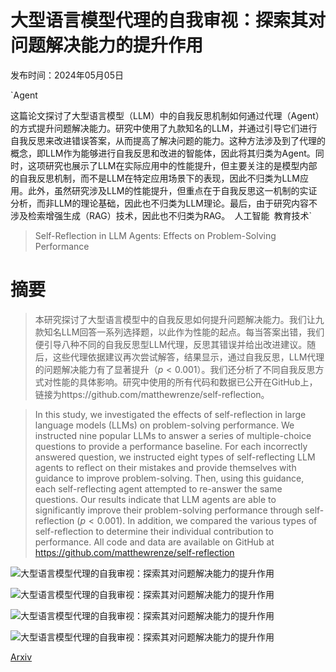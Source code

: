 # 大型语言模型代理的自我审视：探索其对问题解决能力的提升作用

发布时间：2024年05月05日

`Agent

这篇论文探讨了大型语言模型（LLM）中的自我反思机制如何通过代理（Agent）的方式提升问题解决能力。研究中使用了九款知名的LLM，并通过引导它们进行自我反思来改进错误答案，从而提高了解决问题的能力。这种方法涉及到了代理的概念，即LLM作为能够进行自我反思和改进的智能体，因此将其归类为Agent。同时，这项研究也展示了LLM在实际应用中的性能提升，但主要关注的是模型内部的自我反思机制，而不是LLM在特定应用场景下的表现，因此不归类为LLM应用。此外，虽然研究涉及LLM的性能提升，但重点在于自我反思这一机制的实证分析，而非LLM的理论基础，因此也不归类为LLM理论。最后，由于研究内容不涉及检索增强生成（RAG）技术，因此也不归类为RAG。` `人工智能` `教育技术`

> Self-Reflection in LLM Agents: Effects on Problem-Solving Performance

# 摘要

> 本研究探讨了大型语言模型中的自我反思如何提升问题解决能力。我们让九款知名LLM回答一系列选择题，以此作为性能的起点。每当答案出错，我们便引导八种不同的自我反思型LLM代理，反思其错误并给出改进建议。随后，这些代理依据建议再次尝试解答，结果显示，通过自我反思，LLM代理的问题解决能力有了显著提升（$p < 0.001$）。我们还分析了不同自我反思方式对性能的具体影响。研究中使用的所有代码和数据已公开在GitHub上，链接为https://github.com/matthewrenze/self-reflection。

> In this study, we investigated the effects of self-reflection in large language models (LLMs) on problem-solving performance. We instructed nine popular LLMs to answer a series of multiple-choice questions to provide a performance baseline. For each incorrectly answered question, we instructed eight types of self-reflecting LLM agents to reflect on their mistakes and provide themselves with guidance to improve problem-solving. Then, using this guidance, each self-reflecting agent attempted to re-answer the same questions. Our results indicate that LLM agents are able to significantly improve their problem-solving performance through self-reflection ($p < 0.001$). In addition, we compared the various types of self-reflection to determine their individual contribution to performance. All code and data are available on GitHub at https://github.com/matthewrenze/self-reflection

![大型语言模型代理的自我审视：探索其对问题解决能力的提升作用](../../..//opt/data/Projects/HuggingArxiv/paper_images/2405.06682/x1.png)

![大型语言模型代理的自我审视：探索其对问题解决能力的提升作用](../../..//opt/data/Projects/HuggingArxiv/paper_images/2405.06682/x2.png)

![大型语言模型代理的自我审视：探索其对问题解决能力的提升作用](../../..//opt/data/Projects/HuggingArxiv/paper_images/2405.06682/x3.png)

![大型语言模型代理的自我审视：探索其对问题解决能力的提升作用](../../..//opt/data/Projects/HuggingArxiv/paper_images/2405.06682/x4.png)

[Arxiv](https://arxiv.org/abs/2405.06682)